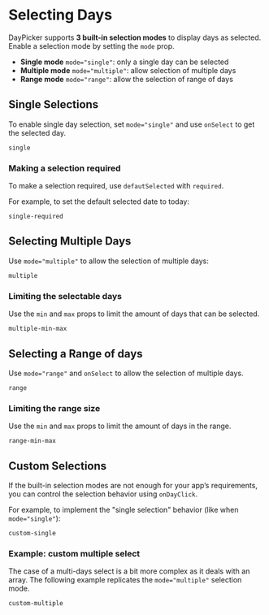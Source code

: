 # Selecting Days

DayPicker supports **3 built-in selection modes** to display days as selected. Enable a selection mode by setting the `mode` prop.

- **Single mode** `mode="single"`: only a single day can be selected
- **Multiple mode** `mode="multiple"`: allow selection of multiple days
- **Range mode** `mode="range"`: allow the selection of range of days

## Single Selections

To enable single day selection, set `mode="single"` and use `onSelect` to get the selected day.

```include-example
single
```

### Making a selection required

To make a selection required, use `defautSelected` with `required`.

For example, to set the default selected date to today:

```include-example
single-required
```

## Selecting Multiple Days

Use `mode="multiple"` to allow the selection of multiple days:

```include-example
multiple
```

### Limiting the selectable days

Use the `min` and `max` props to limit the amount of days that can be selected.

```include-example
multiple-min-max
```

## Selecting a Range of days

Use `mode="range"` and `onSelect` to allow the selection of multiple days.

```include-example
range
```

### Limiting the range size

Use the `min` and `max` props to limit the amount of days in the range.

```include-example
range-min-max
```

## Custom Selections

If the built-in selection modes are not enough for your app’s requirements, you can control the selection behavior using `onDayClick`.

For example, to implement the "single selection" behavior (like when `mode="single"`):

```include-example
custom-single
```

### Example: custom multiple select

The case of a multi-days select is a bit more complex as it deals with an array. The following example replicates the `mode="multiple"`
selection mode.

```include-example
custom-multiple
```
